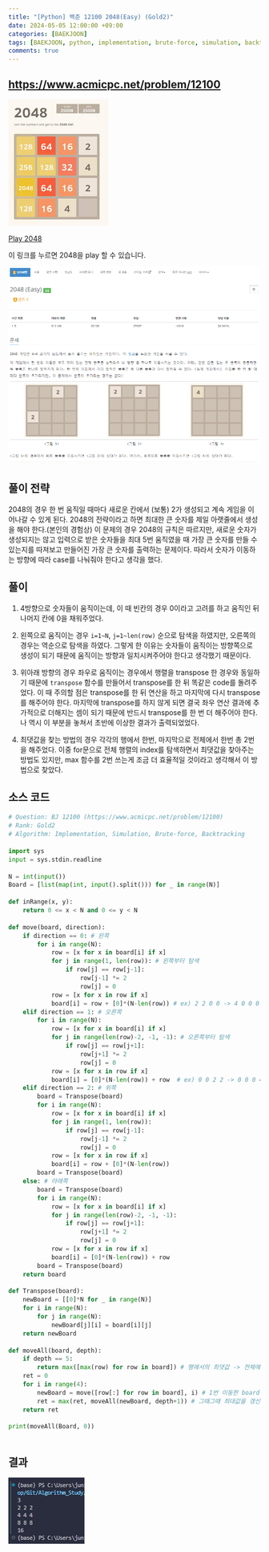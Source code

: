 ```yaml
---
title: "[Python] 백준 12100 2048(Easy) (Gold2)"
date: 2024-05-05 12:00:00 +09:00
categories: [BAEKJOON]
tags: [BAEKJOON, python, implementation, brute-force, simulation, backtracking]
comments: true
---
```


## <https://www.acmicpc.net/problem/12100>

![2048](IMG/2048.png)

[Play 2048](https://play2048.co/)

이 링크를 누르면 2048을 play 할 수 있습니다.

![2048-problem](IMG/2048-problem.png)

## 풀이 전략

2048의 경우 한 번 움직일 때마다 새로운 칸에서 (보통) 2가 생성되고 계속 게임을 이어나갈 수 있게 된다. 2048의 전략이라고 하면 최대한 큰 숫자를 제일 아랫줄에서 생성을 해야 한다.(본인의 경험상)
이 문제의 경우 2048의 규칙은 따르지만, 새로운 숫자가 생성되지는 않고 입력으로 받은 숫자들을 최대 5번 움직였을 때 가장 큰 숫자를 만들 수 있는지를 따져보고 만들어진 가장 큰 숫자를 출력하는 문제이다. 따라서 숫자가 이동하는 방향에 따라 case를 나눠줘야 한다고 생각을 했다.

## 풀이

1. 4방향으로 숫자들이 움직이는데, 이 때 빈칸의 경우 0이라고 고려를 하고 움직인 뒤 나머지 칸에 0을 채워주었다.

2. 왼쪽으로 움직이는 경우 ```i=1~N```, ```j=1~len(row)``` 순으로 탐색을 하였지만, 오른쪽의 경우는 역순으로 탐색을 하였다. 그렇게 한 이유는 숫자들이 움직이는 방향쪽으로 생성이 되기 때문에 움직이는 방향과 일치시켜주어야 한다고 생각했기 때문이다.

3. 위아래 방향의 경우 좌우로 움직이는 경우에서 행렬을 transpose 한 경우와 동일하기 때문에 ```transpose``` 함수를 만들어서 transpose를 한 뒤 똑같은 code를 돌려주었다. 이 때 주의할 점은 transpose를 한 뒤 연산을 하고 마지막에 다시 transpose를 해주어야 한다. 마지막에 transpose를 하지 않게 되면 결국 좌우 연산 결과에 추가적으로 더해지는 셈이 되기 때문에 반드시 transpose를 한 번 더 해주어야 한다. 나 역시 이 부분을 놓쳐서 초반에 이상한 결과가 출력되었었다.

4. 최댓값을 찾는 방법의 경우 각각의 행에서 한번, 마지막으로 전체에서 한번 총 2번을 해주었다. 이중 for문으로 전체 행렬의 index를 탐색하면서 최댓값을 찾아주는 방법도 있지만, max 함수를 2번 쓰는게 조금 더 효율적일 것이라고 생각해서 이 방법으로 찾았다.

## 소스 코드

```python
# Question: BJ 12100 (https://www.acmicpc.net/problem/12100)
# Rank: Gold2
# Algorithm: Implementation, Simulation, Brute-force, Backtracking

import sys
input = sys.stdin.readline

N = int(input())
Board = [list(map(int, input().split())) for _ in range(N)]

def inRange(x, y):
    return 0 <= x < N and 0 <= y < N

def move(board, direction):
    if direction == 0: # 왼쪽
        for i in range(N):
            row = [x for x in board[i] if x]
            for j in range(1, len(row)): # 왼쪽부터 탐색
                if row[j] == row[j-1]:
                    row[j-1] *= 2
                    row[j] = 0
            row = [x for x in row if x]
            board[i] = row + [0]*(N-len(row)) # ex) 2 2 0 0 -> 4 0 0 0
    elif direction == 1: # 오른쪽
        for i in range(N):
            row = [x for x in board[i] if x]
            for j in range(len(row)-2, -1, -1): # 오른쪽부터 탐색
                if row[j] == row[j+1]:
                    row[j+1] *= 2
                    row[j] = 0
            row = [x for x in row if x]
            board[i] = [0]*(N-len(row)) + row  # ex) 0 0 2 2 -> 0 0 0 4
    elif direction == 2: # 위쪽
        board = Transpose(board)
        for i in range(N):
            row = [x for x in board[i] if x]
            for j in range(1, len(row)):
                if row[j] == row[j-1]:
                    row[j-1] *= 2
                    row[j] = 0
            row = [x for x in row if x]
            board[i] = row + [0]*(N-len(row))
        board = Transpose(board)
    else: # 아래쪽
        board = Transpose(board)
        for i in range(N):
            row = [x for x in board[i] if x]
            for j in range(len(row)-2, -1, -1):
                if row[j] == row[j+1]:
                    row[j+1] *= 2
                    row[j] = 0
            row = [x for x in row if x]
            board[i] = [0]*(N-len(row)) + row
        board = Transpose(board)
    return board

def Transpose(board):
    newBoard = [[0]*N for _ in range(N)]
    for i in range(N):
        for j in range(N):
            newBoard[j][i] = board[i][j]
    return newBoard

def moveAll(board, depth):
    if depth == 5:
        return max([max(row) for row in board]) # 행에서의 최댓값 -> 전체에서의 최댓값
    ret = 0
    for i in range(4):
        newBoard = move([row[:] for row in board], i) # 1번 이동한 board
        ret = max(ret, moveAll(newBoard, depth+1)) # 그때그때 최대값을 갱신
    return ret

print(moveAll(Board, 0))
                        
```

## 결과

![result](IMG/2048-result.png)